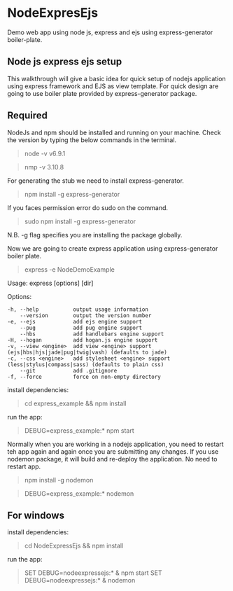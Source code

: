 # NodeExpresEjs
Demo web app using node js, express and ejs using express-generator boiler-plate.


Node js express ejs setup
--------------------------------

This walkthrough will give a basic idea for quick setup of nodejs application using express framework and EJS as view template. For quick design are going to use boiler plate provided by express-generator package.


Required
-----------
NodeJs and npm should be installed and running on your machine. Check the version by typing the below commands in the terminal.

> node -v
v6.9.1

>nmp -v
3.10.8

For generating the stub we need to install express-generator.

>npm install -g express-generator

If you faces permission error do sudo on the command.

>sudo npm install -g express-generator

N.B.
-g flag specifies you are installing the package globally.

Now we are going to create express application using express-generator boiler plate.

>express -e NodeDemoExample

Usage: express [options] [dir]

  Options:

    -h, --help           output usage information
        --version        output the version number
    -e, --ejs            add ejs engine support
        --pug            add pug engine support
        --hbs            add handlebars engine support
    -H, --hogan          add hogan.js engine support
    -v, --view <engine>  add view <engine> support (ejs|hbs|hjs|jade|pug|twig|vash) (defaults to jade)
    -c, --css <engine>   add stylesheet <engine> support (less|stylus|compass|sass) (defaults to plain css)
        --git            add .gitignore
    -f, --force          force on non-empty directory


install dependencies:

>cd express_example && npm install

run the app:

>DEBUG=express_example:* npm start

Normally when you are working in a nodejs application, you need to restart teh app again and again once you are submitting any changes. If you use nodemon package, it will build and re-deploy the application. No need to restart app.

>npm install -g nodemon

>DEBUG=express_example:* nodemon

For windows 
--------------
install dependencies:
  > cd NodeExpressEjs && npm install

run the app:
  > SET DEBUG=nodeexpressejs:* & npm start
  > SET DEBUG=nodeexpressejs:* & nodemon








